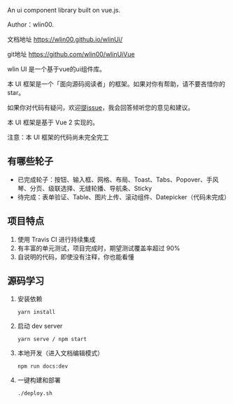 An ui component library built on vue.js.  

Author：wlin00.  

文档地址 https://wlin00.github.io/wlinUi/

git地址 https://github.com/wlin00/wlinUiVue

wlin UI 是一个基于vue的ui组件库。

本 UI 框架是一个「面向源码阅读者」的框架。如果对你有帮助，请不要吝惜你的 star。

如果你对代码有疑问，欢迎[提issue](https://github.com/wlin00/wlinUiVue/issues)，我会回答倾听您的意见和建议。

本 UI 框架是基于 Vue 2 实现的。

注意：本 UI 框架的代码尚未完全完工


## 有哪些轮子

* 已完成轮子：按钮、输入框、网格、布局、Toast、Tabs、Popover、手风琴、分页、级联选择、无缝轮播、导航条、Sticky
* 待完成：表单验证、Table、图片上传、滚动组件、Datepicker（代码未完成）


## 项目特点

1. 使用 Travis CI 进行持续集成
2. 有丰富的单元测试，项目完成时，期望测试覆盖率超过 90%
3. 自说明的代码，即使没有注释，你也能看懂


## 源码学习

1. 安装依赖
    ```
    yarn install
    ```

2. 启动 dev server
    ```
    yarn serve / npm start
    ```

3. 本地开发（进入文档编辑模式）
    ```
    npm run docs:dev
    ```

3. 一键构建和部署
    ```
    ./deploy.sh
    ```
    
    

